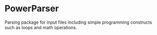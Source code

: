 # PowerParser
Parsing package for input files including simple programming constructs such as loops and math operations.
